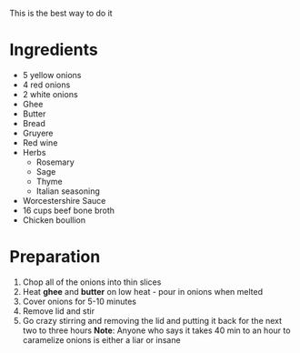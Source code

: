 This is the best way to do it

# Ingredients
* 5 yellow onions
* 4 red onions
* 2 white onions
* Ghee
* Butter
* Bread
* Gruyere
* Red wine
* Herbs
	* Rosemary
	* Sage
	* Thyme
	* Italian seasoning
* Worcestershire Sauce
* 16 cups beef bone broth
* Chicken boullion

# Preparation
1) Chop all of the onions into thin slices
2) Heat **ghee** and **butter** on low heat - pour in onions when melted
3) Cover onions for 5-10 minutes
4) Remove lid and stir
5) Go crazy stirring and removing the lid and putting it back for the next two to three hours
	**Note**: Anyone who says it takes 40 min to an hour to caramelize onions is either a liar or insane


